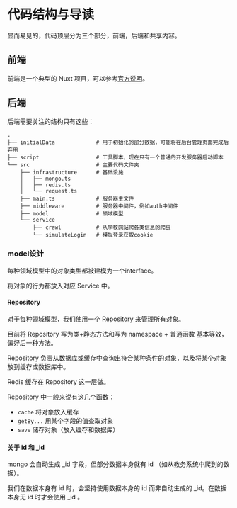 # 代码结构与导读

显而易见的，代码顶层分为三个部分，前端，后端和共享内容。

## 前端

前端是一个典型的 Nuxt 项目，可以参考[官方说明](https://zh.nuxtjs.org/guide/directory-structure)。

## 后端

后端需要关注的结构只有这些：
```
.
├── initialData             # 用于初始化的部分数据，可能将在后台管理页面完成后弃用
├── script                  # 工具脚本，现在只有一个普通的开发服务器启动脚本
└── src                     # 主要代码文件夹
    ├── infrastructure      # 基础设施
    │   ├── mongo.ts     
    │   ├── redis.ts
    │   └── request.ts
    ├── main.ts             # 服务器主文件
    ├── middleware          # 服务器中间件，例如auth中间件
    ├── model               # 领域模型
    └── service   
        ├── crawl           # 从学校网站爬各类信息的爬虫
        └── simulateLogin   # 模拟登录获取cookie
```

### model设计

每种领域模型中的对象类型都被建模为一个interface。

将对象的行为都放入对应 Service 中。

#### Repository

对于每种领域模型，我们使用一个 Repository 来管理所有对象。

目前将 Repository 写为类+静态方法和写为 namespace + 普通函数 基本等效，偏好后一种方法。

Repository 负责从数据库或缓存中查询出符合某种条件的对象，以及将某个对象放到缓存或数据库中。

Redis 缓存在 Repository 这一层做。

Repository 中一般来说有这几个函数：

- `cache` 将对象放入缓存
- `getBy...` 用某个字段的值查取对象
- `save` 储存对象（放入缓存和数据库）

#### 关于 id 和 _id

mongo 会自动生成 _id 字段，但部分数据本身就有 id （如从教务系统中爬到的数据）。

我们在数据本身有 id 时，会坚持使用数据本身的 id 而非自动生成的 _id。在数据本身无 id 时才会使用 _id 。
